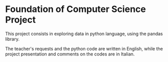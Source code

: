 # Foundation of Computer Science Project
This project consists in exploring data in python language, using the pandas library.

The teacher's requests and the python code are written in English, while the project presentation and comments on the codes are in Italian.

